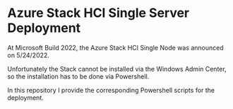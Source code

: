# Azure Stack HCI Single Server Deployment

At Microsoft Build 2022, the Azure Stack HCI Single Node was announced on 5/24/2022. 

Unfortunately the Stack cannot be installed via the Windows Admin Center, so the installation has to be done via Powershell.

In this repository I provide the corresponding Powershell scripts for the deployment.
